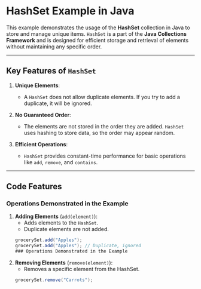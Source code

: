 # HashSet Example in Java

This example demonstrates the usage of the **HashSet** collection in Java to store and manage unique items. `HashSet` is a part of the **Java Collections Framework** and is designed for efficient storage and retrieval of elements without maintaining any specific order.

---

## **Key Features of `HashSet`**
1. **Unique Elements**:
   - A `HashSet` does not allow duplicate elements. If you try to add a duplicate, it will be ignored.
   
2. **No Guaranteed Order**:
   - The elements are not stored in the order they are added. `HashSet` uses hashing to store data, so the order may appear random.

3. **Efficient Operations**:
   - `HashSet` provides constant-time performance for basic operations like `add`, `remove`, and `contains`.

---

## **Code Features**
### Operations Demonstrated in the Example
1. **Adding Elements** (`add(element)`):
   - Adds elements to the `HashSet`.
   - Duplicate elements are not added.
   ```java
   grocerySet.add("Apples");
   grocerySet.add("Apples"); // Duplicate, ignored
   ### Operations Demonstrated in the Example

   
2. **Removing Elements** (`remove(element)`):
   - Removes a specific element from the HashSet.
   ```java
   grocerySet.remove("Carrots");
    ```
